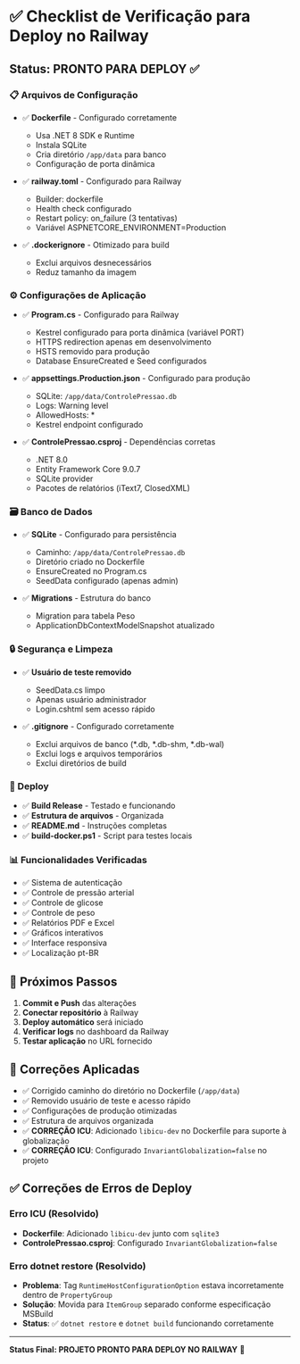 # ✅ Checklist de Verificação para Deploy no Railway

## Status: PRONTO PARA DEPLOY ✅

### 📋 Arquivos de Configuração

- ✅ **Dockerfile** - Configurado corretamente
  - Usa .NET 8 SDK e Runtime
  - Instala SQLite
  - Cria diretório `/app/data` para banco
  - Configuração de porta dinâmica

- ✅ **railway.toml** - Configurado para Railway
  - Builder: dockerfile
  - Health check configurado
  - Restart policy: on_failure (3 tentativas)
  - Variável ASPNETCORE_ENVIRONMENT=Production

- ✅ **.dockerignore** - Otimizado para build
  - Exclui arquivos desnecessários
  - Reduz tamanho da imagem

### ⚙️ Configurações de Aplicação

- ✅ **Program.cs** - Configurado para Railway
  - Kestrel configurado para porta dinâmica (variável PORT)
  - HTTPS redirection apenas em desenvolvimento
  - HSTS removido para produção
  - Database EnsureCreated e Seed configurados

- ✅ **appsettings.Production.json** - Configurado para produção
  - SQLite: `/app/data/ControlePressao.db`
  - Logs: Warning level
  - AllowedHosts: *
  - Kestrel endpoint configurado

- ✅ **ControlePressao.csproj** - Dependências corretas
  - .NET 8.0
  - Entity Framework Core 9.0.7
  - SQLite provider
  - Pacotes de relatórios (iText7, ClosedXML)

### 🗃️ Banco de Dados

- ✅ **SQLite** - Configurado para persistência
  - Caminho: `/app/data/ControlePressao.db`
  - Diretório criado no Dockerfile
  - EnsureCreated no Program.cs
  - SeedData configurado (apenas admin)

- ✅ **Migrations** - Estrutura do banco
  - Migration para tabela Peso
  - ApplicationDbContextModelSnapshot atualizado

### 🔒 Segurança e Limpeza

- ✅ **Usuário de teste removido**
  - SeedData.cs limpo
  - Apenas usuário administrador
  - Login.cshtml sem acesso rápido

- ✅ **.gitignore** - Configurado corretamente
  - Exclui arquivos de banco (*.db, *.db-shm, *.db-wal)
  - Exclui logs e arquivos temporários
  - Exclui diretórios de build

### 🚀 Deploy

- ✅ **Build Release** - Testado e funcionando
- ✅ **Estrutura de arquivos** - Organizada
- ✅ **README.md** - Instruções completas
- ✅ **build-docker.ps1** - Script para testes locais

### 📊 Funcionalidades Verificadas

- ✅ Sistema de autenticação
- ✅ Controle de pressão arterial
- ✅ Controle de glicose
- ✅ Controle de peso
- ✅ Relatórios PDF e Excel
- ✅ Gráficos interativos
- ✅ Interface responsiva
- ✅ Localização pt-BR

## 🎯 Próximos Passos

1. **Commit e Push** das alterações
2. **Conectar repositório** à Railway
3. **Deploy automático** será iniciado
4. **Verificar logs** no dashboard da Railway
5. **Testar aplicação** no URL fornecido

## 🔧 Correções Aplicadas

- ✅ Corrigido caminho do diretório no Dockerfile (`/app/data`)
- ✅ Removido usuário de teste e acesso rápido
- ✅ Configurações de produção otimizadas
- ✅ Estrutura de arquivos organizada
- ✅ **CORREÇÃO ICU**: Adicionado `libicu-dev` no Dockerfile para suporte à globalização
- ✅ **CORREÇÃO ICU**: Configurado `InvariantGlobalization=false` no projeto

## ✅ Correções de Erros de Deploy

### Erro ICU (Resolvido)
- **Dockerfile**: Adicionado `libicu-dev` junto com `sqlite3`
- **ControlePressao.csproj**: Configurado `InvariantGlobalization=false`

### Erro dotnet restore (Resolvido)
- **Problema**: Tag `RuntimeHostConfigurationOption` estava incorretamente dentro de `PropertyGroup`
- **Solução**: Movida para `ItemGroup` separado conforme especificação MSBuild
- **Status**: ✅ `dotnet restore` e `dotnet build` funcionando corretamente

---

**Status Final: PROJETO PRONTO PARA DEPLOY NO RAILWAY** 🚀